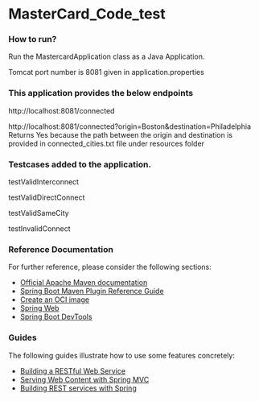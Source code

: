 # MasterCard_Code_test

### How to run?

Run the MastercardApplication class as a Java Application.

Tomcat port number is 8081 given in application.properties

### This application provides the below endpoints
http://localhost:8081/connected

http://localhost:8081/connected?origin=Boston&destination=Philadelphia
Returns Yes because the path between the origin and destination is provided in connected_cities.txt file under resources folder

### Testcases added to the application.
testValidInterconnect

testValidDirectConnect

testValidSameCity

testInvalidConnect


### Reference Documentation
For further reference, please consider the following sections:

* [Official Apache Maven documentation](https://maven.apache.org/guides/index.html)
* [Spring Boot Maven Plugin Reference Guide](https://docs.spring.io/spring-boot/docs/2.3.1.RELEASE/maven-plugin/reference/html/)
* [Create an OCI image](https://docs.spring.io/spring-boot/docs/2.3.1.RELEASE/maven-plugin/reference/html/#build-image)
* [Spring Web](https://docs.spring.io/spring-boot/docs/2.3.1.RELEASE/reference/htmlsingle/#boot-features-developing-web-applications)
* [Spring Boot DevTools](https://docs.spring.io/spring-boot/docs/2.3.1.RELEASE/reference/htmlsingle/#using-boot-devtools)

### Guides
The following guides illustrate how to use some features concretely:

* [Building a RESTful Web Service](https://spring.io/guides/gs/rest-service/)
* [Serving Web Content with Spring MVC](https://spring.io/guides/gs/serving-web-content/)
* [Building REST services with Spring](https://spring.io/guides/tutorials/bookmarks/)

